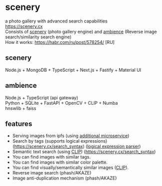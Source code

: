 # scenery
a photo gallery with advanced search capabilities <br>
https://scenery.cx <br>
Consists of [scenery](https://github.com/qwertyforce/scenery/) (photo gallery engine) and [ambience](https://github.com/qwertyforce/ambience/) (Reverse image search/similarity search engine) <br>
How it works: https://habr.com/ru/post/578254/ [RU] <br>
## scenery
Node.js + MongoDB + TypeScript + Next.js + Fastify + Material UI <br>

## ambience
Node.js + TypeScript (api gateway) <br>
Python + SQLite + FastAPI + OpenCV + CLIP + Numba<br>
hnswlib + faiss<br>

## features <br>
- Serving images from ipfs (using [additional microservice](https://github.com/qwertyforce/crud_file_server))
- Search by tags (supports logical expressions) (https://scenery.cx/search_syntax) ([logical expression parser](https://github.com/qwertyforce/ambience/))
- Semantic text search (using [CLIP](https://github.com/openai/CLIP)) (https://scenery.cx/search_syntax) <br>
- You can find images with similar tags. <br>
- You can find images with similar color palette. <br>
- You can find visually/semantically similar images ([CLIP](https://github.com/openai/CLIP)). <br>
- Reverse image search (phash/AKAZE) <br>
- Image anti-duplication mechanism (phash/AKAZE) <br>
